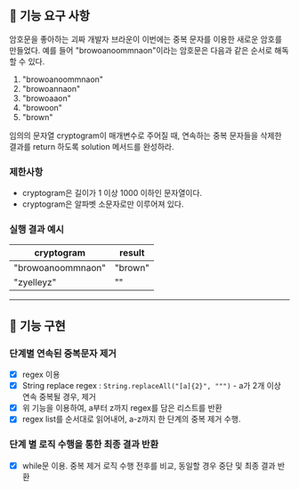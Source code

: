 ## 🚀 기능 요구 사항

암호문을 좋아하는 괴짜 개발자 브라운이 이번에는 중복 문자를 이용한 새로운 암호를 만들었다. 예를 들어 "browoanoommnaon"이라는 암호문은 다음과 같은 순서로 해독할 수 있다.

1. "browoanoommnaon"
2. "browoannaon"
3. "browoaaon"
4. "browoon"
5. "brown"

임의의 문자열 cryptogram이 매개변수로 주어질 때, 연속하는 중복 문자들을 삭제한 결과를 return 하도록 solution 메서드를 완성하라.

### 제한사항

- cryptogram은 길이가 1 이상 1000 이하인 문자열이다.
- cryptogram은 알파벳 소문자로만 이루어져 있다.

### 실행 결과 예시

| cryptogram | result |
| --- | --- |
| "browoanoommnaon" | "brown" |
| "zyelleyz" | "" |

---
## 📮 기능 구현

### 단계별 연속된 중복문자 제거
 - [x] regex 이용
 - [x] String replace regex : `String.replaceAll("[a]{2}", """)` - a가 2개 이상 연속 중복될 경우, 제거
 - [x] 위 기능을 이용하여, a부터 z까지 regex를 담은 리스트를 반환
 - [x] regex list를 순서대로 읽어내어, a-z까지 한 단계의 중복 제거 수행.

### 단계 별 로직 수행을 통한 최종 결과 반환
 - [x] while문 이용. 중복 제거 로직 수행 전후를 비교, 동일할 경우 중단 및 최종 결과 반환